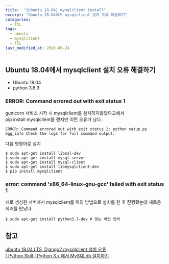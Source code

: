 ```yaml
---
title:  "[Ubuntu 18.04] mysqlclient install"
excerpt: "Ubuntu 18.04에서 mysqlclient 설치 오류 해결하기"
categories:
  - TIL
tags:
  - ubuntu
  - mysqlclient
  - TIL
last_modified_at: 2020-06-24
---
```

## Ubuntu 18.04에서 mysqlclient 설치 오류 해결하기  
* Ubuntu 18.04  
* python 3.6.9  


### ERROR: Command errored out with exit status 1
gunicorn 서비스 시작 시 mysqlclient를 설치하지않았다고해서  
pip install mysqlclient를 했지만 이런 오류가 났다.  
```
ERROR: Command errored out with exit status 1: python setup.py egg_info Check the logs for full command output.
```
다음 명령어로 설치
```
$ sudo apt-get install libssl-dev
$ sudo apt-get install mysql-server
$ sudo apt-get install mysql-client
$ sudo apt-get install libmysqlclient-dev
$ pip install mysqlclient
```


### error: command 'x86_64-linux-gnu-gcc' failed with exit status 1  
새로 생성한 서버에서 mysqlclient를 위의 방법으로 설치를 한 후 진행했는데 새로운 에러를 만났다.  
```
$ sudo apt-get install python3.7-dev # 맞는 버전 입력
```

## 참고
[ubuntu 18.04 LTS, Django2 mysqlclient 설치 오류](https://blog.boxcorea.com/wp/archives/2702)  
[[ Python Skill ] Python 3.x 에서 MySQLdb 설치하기](https://potensj.tistory.com/107)